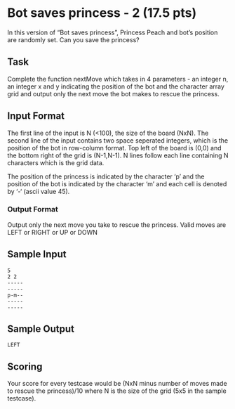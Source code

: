 # Bot saves princess - 2 (17.5 pts)

In this version of “Bot saves princess”, Princess Peach and bot’s position are randomly set. Can you save the princess?

## Task

Complete the function nextMove which takes in 4 parameters - an integer n, an integer x and y indicating the position of the bot and the character array grid and output only the next move the bot makes to rescue the princess.

## Input Format

The first line of the input is N (<100), the size of the board (NxN). The second line of the input contains two space seperated integers, which is the position of the bot in row-column format. Top left of the board is (0,0) and the bottom right of the grid is (N-1,N-1). N lines follow each line containing N characters which is the grid data.

The position of the princess is indicated by the character ‘p’ and the position of the bot is indicated by the character ‘m’ and each cell is denoted by ‘-‘ (ascii value 45).

### Output Format

Output only the next move you take to rescue the princess. Valid moves are LEFT or RIGHT or UP or DOWN

## Sample Input

    5
    2 2
    -----
    -----
    p-m--
    -----
    -----

## Sample Output

    LEFT

## Scoring

Your score for every testcase would be (NxN minus number of moves made to rescue the princess)/10 where N is the size of the grid (5x5 in the sample testcase).
